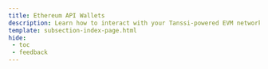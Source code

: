 ```yaml
---
title: Ethereum API Wallets
description: Learn how to interact with your Tanssi-powered EVM network through the Ethereum API including configuring wallets, adding RPC Urls, and sending funds.
template: subsection-index-page.html
hide: 
 - toc
 - feedback
---
```

